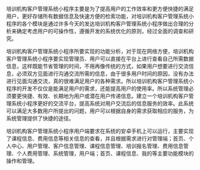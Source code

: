 培训机构客户管理系统小程序主要是为了提高用户的工作效率和更方便快捷的满足用户，更好存储所有数据信息及快速方便的检索功能，对培训机构客户管理系统小程序的各个模块是通过许多今天的发达培训机构客户管理系统小程序做出合理的分析来确定考虑用户的可操作性，遵循开发的系统优化的原则，经过全面的调查和研究。

培训机构客户管理系统小程序所要实现的功能分析，对于现在网络方便，培训机构客户管理系统小程序要实现管理员、用户可以直接在平台上进行查看自己所需数据信息，这样既能节省管理的时间，不用再像传统的方式，如果用户想要进行交流信息，必须双方见面进行沟通交流所需的信息，由于很多用户时间的原因，没有办法进行见面沟通交流，真的很难满足用户的各种需求。所以培训机构客户管理系统小程序的开发不仅仅是能满足用户的需求，还能提高用户的使用率。所以系统管理必须要更快捷、有效、长期地为用户或潜在用户传递信息。建立一个培训机构客户管理系统小程序更好的交流平台，提高系统对用户交流后的信息服务的效率。此系统可以满足大多数用户所提出的问题，用户可以根据自身的需求获取相应的服务，为系统管理提供了快捷的途径。

培训机构客户管理系统小程序用户端要求在系统的安卓手机上可以运行，主要实现了课程信息、费用信息等相关信息的查看，并且根据需求进行对管理端；首页、个人中心、用户管理、客户信息管理、课程信息管理、培训报名管理、费用信息管理、个人费用管理、系统管理，用户端；首页、课程信息、我的等主要功能模块的操作和管理。
